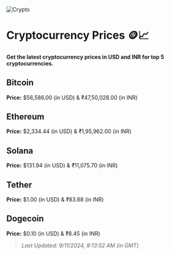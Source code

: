 
![Crypto](https://www.techguide.com.au/wp-content/uploads/2020/11/crypto3.jpeg)

# Cryptocurrency Prices 🪙📈

#### Get the latest cryptocurrency prices in USD and INR for top 5 cryptocurrencies.

## Bitcoin

**Price:** $56,586.00 (in USD) & ₹47,50,028.00 (in INR)

## Ethereum

**Price:** $2,334.44 (in USD) & ₹1,95,962.00 (in INR)

## Solana

**Price:** $131.94 (in USD) & ₹11,075.70 (in INR)

## Tether

**Price:** $1.00 (in USD) & ₹83.88 (in INR)

## Dogecoin

**Price:** $0.10 (in USD) & ₹8.45 (in INR)

> _Last Updated: 9/11/2024, 8:13:52 AM (in GMT)_
